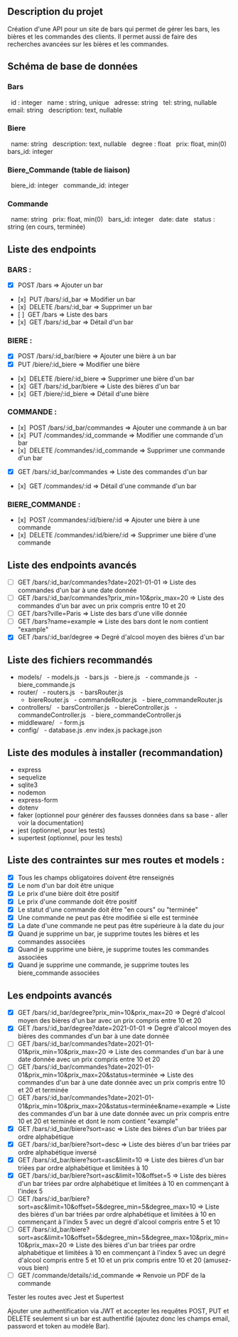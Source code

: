## Description du projet   
Création d'une API pour un site de bars qui permet de gérer les bars, les bières et les commandes des clients. Il permet aussi de faire des recherches avancées sur les bières et les commandes.
## Schéma de base de données
### Bars
  id : integer
  name : string, unique
  adresse: string
  tel: string, nullable
  email: string
  description: text, nullable

### Biere
  name: string
  description: text, nullable
  degree : float
  prix: float, min(0)
  bars_id: integer

### Biere_Commande (table de liaison)
  biere_id: integer
  commande_id: integer

### Commande
  name: string
  prix: float, min(0)
  bars_id: integer
  date: date
  status : string (en cours, terminée)

## Liste des endpoints
### BARS :
- [x] POST /bars => Ajouter un bar
- [x]  PUT /bars/:id_bar => Modifier un bar
- [x]  DELETE /bars/:id_bar => Supprimer un bar
- [ ]  GET /bars => Liste des bars
- [x]  GET /bars/:id_bar => Détail d'un bar

### BIERE :
- [x] POST /bars/:id_bar/biere => Ajouter une bière à un bar
- [x] PUT /biere/:id_biere => Modifier une bière
- [x]  DELETE /biere/:id_biere => Supprimer une bière d'un bar
- [x]  GET /bars/:id_bar/biere => Liste des bières d'un bar
- [x]  GET /biere/:id_biere => Détail d'une bière
### COMMANDE :  
- [x]  POST /bars/:id_bar/commandes => Ajouter une commande à un bar
- [x]  PUT /commandes/:id_commande => Modifier une commande d'un bar
- [x]  DELETE /commandes/:id_commande => Supprimer une commande d'un bar
- [x] GET /bars/:id_bar/commandes => Liste des commandes d'un bar
- [x]  GET /commandes/:id => Détail d'une commande d'un bar

### BIERE_COMMANDE :
- [x]  POST /commandes/:id/biere/:id => Ajouter une bière à une commande
- [x]  DELETE /commandes/:id/biere/:id => Supprimer une bière d'une commande
  
## Liste des endpoints avancés
- [ ] GET /bars/:id_bar/commandes?date=2021-01-01 => Liste des commandes d'un bar à une date donnée
- [ ] GET /bars/:id_bar/commandes?prix_min=10&prix_max=20 => Liste des commandes d'un bar avec un prix compris entre 10 et 20
- [ ] GET /bars?ville=Paris => Liste des bars d'une ville donnée
- [ ] GET /bars?name=example => Liste des bars dont le nom contient "example"
- [x] GET /bars/:id_bar/degree => Degré d'alcool moyen des bières d'un bar

## Liste des fichiers recommandés
- models/
  - models.js
  - bars.js
  - biere.js
  - commande.js
  - biere_commande.js
- router/
  - routers.js
  - barsRouter.js
  - biereRouter.js
  - commandeRouter.js
  - biere_commandeRouter.js
- controllers/
  - barsController.js
  - biereController.js
  - commandeController.js
  - biere_commandeController.js
- middleware/
  - form.js
- config/
  - database.js
.env
index.js
package.json

## Liste des modules à installer (recommandation)
- express
- sequelize
- sqlite3
- nodemon
- express-form
- dotenv
- faker (optionnel pour générer des fausses données dans sa base - aller voir la documentation)
- jest (optionnel, pour les tests)
- supertest (optionnel, pour les tests)

## Liste des contraintes sur mes routes et models :
- [x] Tous les champs obligatoires doivent être renseignés
- [x] Le nom d'un bar doit être unique
- [x] Le prix d'une bière doit être positif
- [x] Le prix d'une commande doit être positif
- [x] Le statut d'une commande doit être "en cours" ou "terminée"
- [x] Une commande ne peut pas être modifiée si elle est terminée
- [x] La date d'une commande ne peut pas être supérieure à la date du jour
- [x] Quand je supprime un bar, je supprime toutes les bières et les commandes associées
- [x] Quand je supprime une bière, je supprime toutes les commandes associées
- [x] Quand je supprime une commande, je supprime toutes les biere_commande associées

## Les endpoints avancés
- [x] GET /bars/:id_bar/degree?prix_min=10&prix_max=20 => Degré d'alcool moyen des bières d'un bar avec un prix compris entre 10 et 20
- [x] GET /bars/:id_bar/degree?date=2021-01-01 => Degré d'alcool moyen des bières des commandes d'un bar à une date donnée
- [ ] GET /bars/:id_bar/commandes?date=2021-01-01&prix_min=10&prix_max=20 => Liste des commandes d'un bar à une date donnée avec un prix compris entre 10 et 20
- [ ] GET /bars/:id_bar/commandes?date=2021-01-01&prix_min=10&prix_max=20&status=terminée => Liste des commandes d'un bar à une date donnée avec un prix compris entre 10 et 20 et terminée
- [ ] GET /bars/:id_bar/commandes?date=2021-01-01&prix_min=10&prix_max=20&status=terminée&name=example => Liste des commandes d'un bar à une date donnée avec un prix compris entre 10 et 20 et terminée et dont le nom contient "example"
- [x] GET /bars/:id_bar/biere?sort=asc => Liste des bières d'un bar triées par ordre alphabétique  
- [x] GET /bars/:id_bar/biere?sort=desc => Liste des bières d'un bar triées par ordre alphabétique inversé
- [x] GET /bars/:id_bar/biere?sort=asc&limit=10 => Liste des bières d'un bar triées par ordre alphabétique et limitées à 10
- [x] GET /bars/:id_bar/biere?sort=asc&limit=10&offset=5 => Liste des bières d'un bar triées par ordre alphabétique et limitées à 10 en commençant à l'index 5
- [ ] GET /bars/:id_bar/biere?sort=asc&limit=10&offset=5&degree_min=5&degree_max=10 => Liste des bières d'un bar triées par ordre alphabétique et limitées à 10 en commençant à l'index 5 avec un degré d'alcool compris entre 5 et 10
- [ ] GET /bars/:id_bar/biere?sort=asc&limit=10&offset=5&degree_min=5&degree_max=10&prix_min=10&prix_max=20 => Liste des bières d'un bar triées par ordre alphabétique et limitées à 10 en commençant à l'index 5 avec un degré d'alcool compris entre 5 et 10 et un prix compris entre 10 et 20 (amusez-vous bien)
- [ ] GET /commande/details/:id_commande => Renvoie un PDF de la commande

Tester les routes avec Jest et Supertest

Ajouter une authentification via JWT et accepter les requêtes POST, PUT et DELETE seulement si un bar est authentifié (ajoutez donc les champs email, password et token au modèle Bar).
